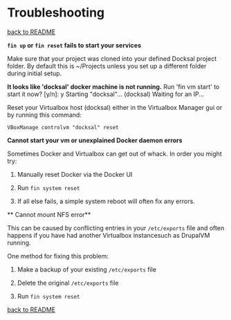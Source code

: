 # Troubleshooting
[back to README](../../README.md)


**```fin up``` or ```fin reset``` fails to start your services**

Make sure that your project was cloned into your defined Docksal project folder. By default this is ~/Projects unless you set up a different folder during initial setup. 


**It looks like 'docksal' docker machine is not running.**
Run 'fin vm start' to start it now? [y/n]: y
Starting "docksal"...
(docksal) Waiting for an IP...

Reset your Virtualbox host (docksal) either in the Virtualbox Manager gui or by running this command:

```VBoxManage controlvm "docksal" reset```

**Cannot start your vm or unexplained Docker daemon errors**

Sometimes Docker and Virtualbox can get out of whack. In order you might try:

1. Manually reset Docker via the Docker UI

2. Run ```fin system reset```

3. If all else fails, a simple system reboot will often fix any errors.

** Cannot mount NFS error**

This can be caused by conflicting entries in your ```/etc/exports``` file and often happens if you have had another Virtualbox instancesuch as DrupalVM running. 

One method for fixing this problem:

1. Make a backup of your existing ```/etc/exports``` file

2. Delete the original ```/etc/exports``` file

3. Run ```fin system reset```

[back to README](../../README.md)

